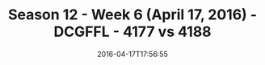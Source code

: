 ---
title: Season 12 - Week 6 (April 17, 2016) - DCGFFL - 4177 vs 4188
teams_score:
- team: 4177
  score: 12
- team: 4188
  score: 38
mvp: 'Bryan Sanders (Navy): BB (Red)'
game-ball: Brad Allen (Navy); Ryan Myers (Red)
season: 12
week: 6
date: '2016-04-17T17:56:55'
pageid: season-12-week-6-april-17-2016-4177-vs-4188
---